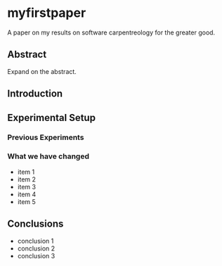 # myfirstpaper
A paper on my results on software carpentreology for the greater good.

## Abstract
Expand on the abstract.
## Introduction

## Experimental Setup
### Previous Experiments
### What we have changed
- item 1
- item 2
- item 3
- item 4
- item 5

## Conclusions
- conclusion 1
- conclusion 2
- conclusion 3

